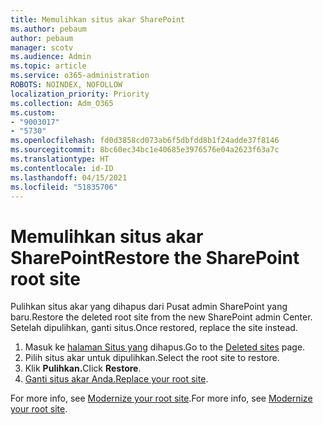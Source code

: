 ```yaml
---
title: Memulihkan situs akar SharePoint
ms.author: pebaum
author: pebaum
manager: scotv
ms.audience: Admin
ms.topic: article
ms.service: o365-administration
ROBOTS: NOINDEX, NOFOLLOW
localization_priority: Priority
ms.collection: Adm_O365
ms.custom:
- "9003017"
- "5730"
ms.openlocfilehash: fd0d3858cd073ab6f5dbfdd8b1f24adde37f8146
ms.sourcegitcommit: 8bc60ec34bc1e40685e3976576e04a2623f63a7c
ms.translationtype: HT
ms.contentlocale: id-ID
ms.lasthandoff: 04/15/2021
ms.locfileid: "51835706"
---
```

# <a name="restore-the-sharepoint-root-site"></a><span data-ttu-id="0f400-102">Memulihkan situs akar SharePoint</span><span class="sxs-lookup"><span data-stu-id="0f400-102">Restore the SharePoint root site</span></span>

<span data-ttu-id="0f400-103">Pulihkan situs akar yang dihapus dari Pusat admin SharePoint yang baru.</span><span class="sxs-lookup"><span data-stu-id="0f400-103">Restore the deleted root site from the new SharePoint admin Center.</span></span> <span data-ttu-id="0f400-104">Setelah dipulihkan, ganti situs.</span><span class="sxs-lookup"><span data-stu-id="0f400-104">Once restored, replace the site instead.</span></span>

1. <span data-ttu-id="0f400-105">Masuk ke [halaman Situs yang](https://admin.microsoft.com/sharepoint?page=recycleBin&modern=true) dihapus.</span><span class="sxs-lookup"><span data-stu-id="0f400-105">Go to the [Deleted sites](https://admin.microsoft.com/sharepoint?page=recycleBin&modern=true) page.</span></span> 
2. <span data-ttu-id="0f400-106">Pilih situs akar untuk dipulihkan.</span><span class="sxs-lookup"><span data-stu-id="0f400-106">Select the root site to restore.</span></span>
3. <span data-ttu-id="0f400-107">Klik **Pulihkan.**</span><span class="sxs-lookup"><span data-stu-id="0f400-107">Click **Restore**.</span></span>
4. <span data-ttu-id="0f400-108">[Ganti situs akar Anda.](https://docs.microsoft.com/sharepoint/troubleshoot/sites/url-that-resides-under-root-site-collection-is-broken)</span><span class="sxs-lookup"><span data-stu-id="0f400-108">[Replace your root site](https://docs.microsoft.com/sharepoint/troubleshoot/sites/url-that-resides-under-root-site-collection-is-broken).</span></span>

<span data-ttu-id="0f400-109">For more info, see [Modernize your root site](https://docs.microsoft.com/sharepoint/modern-root-site).</span><span class="sxs-lookup"><span data-stu-id="0f400-109">For more info, see [Modernize your root site](https://docs.microsoft.com/sharepoint/modern-root-site).</span></span>
